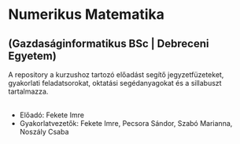 # Numerikus Matematika <br>
## (Gazdaságinformatikus BSc | Debreceni Egyetem)

A repository a kurzushoz tartozó előadást segítő jegyzetfüzeteket, gyakorlati feladatsorokat, oktatási segédanyagokat és a sillabuszt tartalmazza.
<br>
<br>

+ Előadó: Fekete Imre
+ Gyakorlatvezetők: Fekete Imre, Pecsora Sándor, Szabó Marianna, Noszály Csaba
